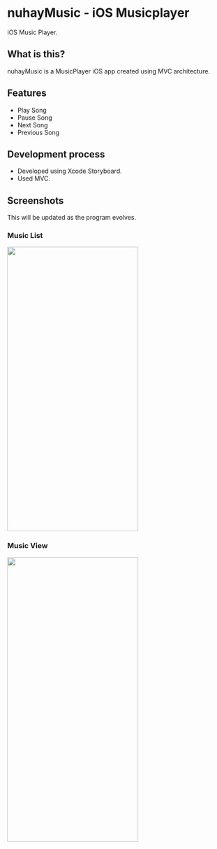 # nuhayMusic - iOS Musicplayer

iOS Music Player.

<!-- ![Showcase](https://i.imgur.com/8qHu66J.png) -->

## What is this?

nuhayMusic is a MusicPlayer iOS app created using MVC architecture. 

## Features

- Play Song
- Pause Song
- Next Song
- Previous Song

## Development process

- Developed using Xcode Storyboard.
- Used MVC.

## Screenshots
This will be updated as the program evolves.

<h3>Music List</h3>
<img src="https://i.imgur.com/mb99NLq.png" width="300" height="650">

<h3>Music View</h3>
<img src="https://i.imgur.com/1py8V4u.png" width="300" height="650">

